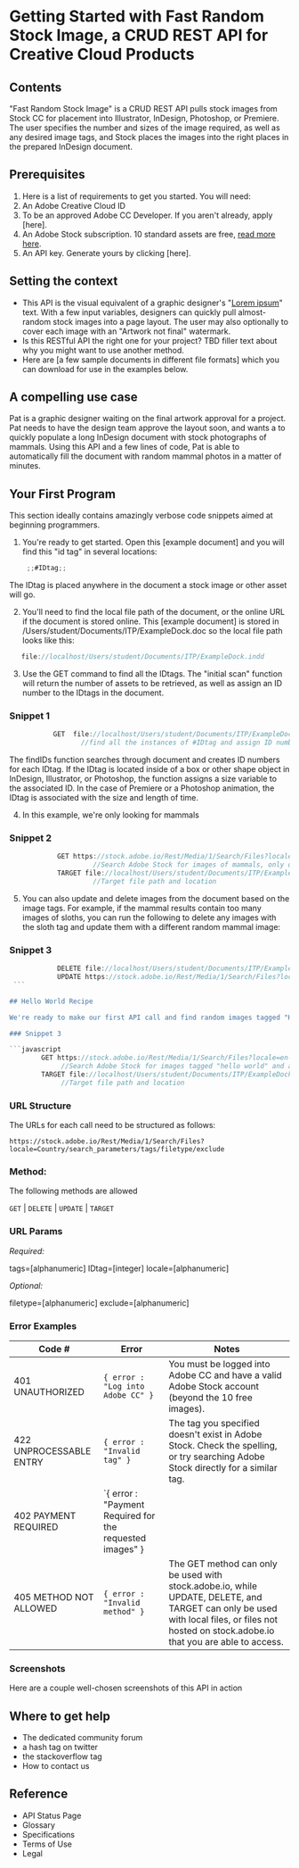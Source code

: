 # Getting Started with Fast Random Stock Image, a CRUD REST API for Creative Cloud Products

## Contents

"Fast Random Stock Image" is a CRUD REST API pulls stock images from Stock CC for placement into Illustrator, InDesign, Photoshop, or Premiere.  The user specifies the number and sizes of the image required, as well as any desired image tags, and Stock places the images into the right places in the prepared InDesign document.

## Prerequisites

1. Here is a list of requirements to get you started. You will need:
  1. An Adobe Creative Cloud ID
  1. To be an approved Adobe CC Developer. If you aren't already, apply [here].
  1. An Adobe Stock subscription. 10 standard assets are free, [read more here](https://stock.adobe.com).
  1. An API key. Generate yours by clicking [here].

## Setting the context

- This API is the visual equivalent of a graphic designer's "[Lorem ipsum](https://www.lipsum.com/)" text. With a few input variables, designers can quickly pull almost-random stock images into a page layout. The user may also optionally to cover each image with an "Artwork not final" watermark.
- Is this RESTful API the right one for your project?  TBD filler text about why you might want to use another method.
- Here are [a few sample documents in different file formats] which you can download for use in the examples below. 

## A compelling use case

Pat is a graphic designer waiting on the final artwork approval for a project. Pat needs to have the design team approve the layout soon, and wants a to quickly populate a long InDesign document with stock photographs of mammals.  Using this API and a few lines of code, Pat is able to automatically fill the document with random mammal photos in a matter of minutes.

## Your First Program

This section ideally contains amazingly verbose code snippets aimed at beginning programmers.
 
 1. You're ready to get started. Open this [example document] and you will find this "id tag" in several locations:

     ```javascript
      ;;#IDtag;;
     ```

  The IDtag is placed anywhere in the document a stock image or other asset will go.  

 2. You'll need to find the local file path of the document, or the online URL if the document is stored online.  This [example document] is stored in /Users/student/Documents/ITP/ExampleDock.doc so the local file path looks like this:
   ```javascript
      file://localhost/Users/student/Documents/ITP/ExampleDock.indd
   ```
 3. Use the GET command to find all the IDtags. The "initial scan" function will return the number of assets to be retrieved, as well as assign an ID number to the IDtags in the document.

 ### Snippet 1

   ```javascript
              GET  file://localhost/Users/student/Documents/ITP/ExampleDock.indd?#IDtag=findIDs  
                     //find all the instances of #IDtag and assign ID numbers
   ```
   The findIDs function searches through document and creates ID numbers for each IDtag. If the IDtag is located inside of a box or other shape object in InDesign, Illustrator, or Photoshop, the function assigns a size variable to the associated ID. In the case of Premiere or a Photoshop animation, the IDtag is associated with the size and length of time.

 4. In this example, we're only looking for mammals

 ### Snippet 2
   ```javascript
               GET https://stock.adobe.io/Rest/Media/1/Search/Files?locale=en-US&search_parameters%5Bwords%5D=mammals&search_parameters%5Blimit%=pngs%5Bassign=IDtag  
                        //Search Adobe Stock for images of mammals, only of the filetype.png, and assign one to each IDtag in the document.
               TARGET file://localhost/Users/student/Documents/ITP/ExampleDock.indd 
                        //Target file path and location
   ```
 5. You can also update and delete images from the document based on the image tags.  For example, if the mammal results contain too many images of sloths, you can run the following to delete any images with the sloth tag and update them with a different random mammal image:

 ### Snippet 3
   ```javascript
               DELETE file://localhost/Users/student/Documents/ITP/ExampleDock.indd%=tag=sloth
               UPDATE https://stock.adobe.io/Rest/Media/1/Search/Files?locale=en-US&search_parameters%5Bwords%5D=mammals&search_parameters%5Blimit%=pngs%5Bassign=IDtag  
    ```

 ## Hello World Recipe

  We're ready to make our first API call and find random images tagged "Hello World"
   
 ### Snippet 3

   ```javascript
           GET https://stock.adobe.io/Rest/Media/1/Search/Files?locale=en-US&search_parameters%5Bwords%5D=hello+world&search_parameters%5Bassign=IDtag  
                //Search Adobe Stock for images tagged "hello world" and assign one to each IDtag in the document.
           TARGET file://localhost/Users/student/Documents/ITP/ExampleDock.indd 
                //Target file path and location
   ```
 ### URL Structure

  The URLs for each call need to be structured as follows:

  ```
  https://stock.adobe.io/Rest/Media/1/Search/Files?locale=Country/search_parameters/tags/filetype/exclude
  ```

 ### Method:

  The following methods are allowed

  `GET` | `DELETE` | `UPDATE` | `TARGET`
  
 ### URL Params

   *Required:*
 
   tags=[alphanumeric]
   IDtag=[integer]
   locale=[alphanumeric]

   *Optional:*
 
   filetype=[alphanumeric]
   exclude=[alphanumeric]

 ### Error Examples


  Code # | Error | Notes 
  --- | --- | ---
  401 UNAUTHORIZED  | `{ error : "Log into Adobe CC" }` | You must be logged into Adobe CC and have a valid Adobe Stock account (beyond the 10 free images).
  422 UNPROCESSABLE ENTRY | `{ error : "Invalid tag" }` | The tag you specified doesn't exist in Adobe Stock. Check the spelling, or try searching Adobe Stock directly for a similar tag.
  402 PAYMENT REQUIRED | `{ error : "Payment Required for the requested images" } |
  405 METHOD NOT ALLOWED |`{ error : "Invalid method" }` |  The GET method can only be used with stock.adobe.io, while UPDATE, DELETE, and TARGET can only be used with local files, or files not hosted on stock.adobe.io that you are able to access.


### Screenshots
 Here are a couple well-chosen screenshots of this API in action

## Where to get help
   - The dedicated community forum
   - a hash tag on twitter
   - the stackoverflow tag
   - How to contact us

## Reference
   - API Status Page 
   - Glossary
   - Specifications
   - Terms of Use
   - Legal



